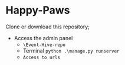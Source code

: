 # Happy-Paws

Clone or download this repository;

- Access the admin panel
  - `\Event-Hive-repo`
  - Terminal `python .\manage.py runserver`
  - `Access to urls`